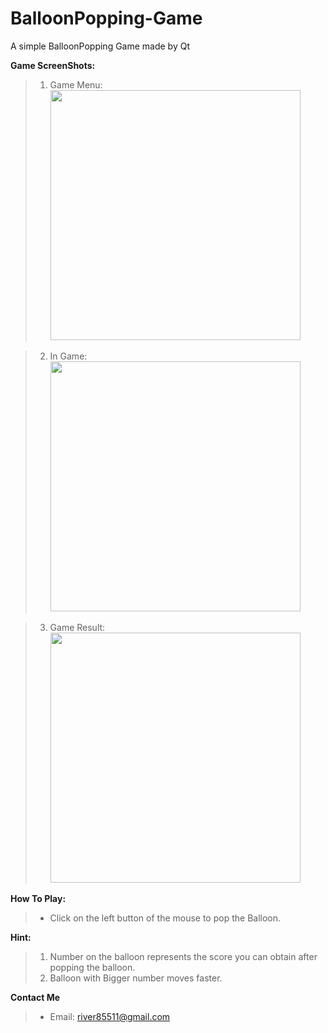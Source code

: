 # BalloonPopping-Game
A simple BalloonPopping Game made by Qt

**Game ScreenShots:**

  > 1. Game Menu:
  <br><img src="https://cloud.githubusercontent.com/assets/15343999/18199442/dffb49b8-7132-11e6-8ecd-1e858f410dd6.png" width="400"></br>

  > 2. In Game:
    <br><img src="https://cloud.githubusercontent.com/assets/15343999/18199448/e8b3acc6-7132-11e6-9512-ba10990686d4.png" width="400"></br>

  > 3. Game Result:
    <br><img src="https://cloud.githubusercontent.com/assets/15343999/18199449/ea5449e6-7132-11e6-866f-ee1b5654617b.png" width="400"></br>

**How To Play:**
  > * Click on the left button of the mouse to pop the Balloon.
  
**Hint:**
  > 1. Number on the balloon represents the score you can obtain after popping the balloon.
  > 2. Balloon with Bigger number moves faster.
  
**Contact Me**
  > * Email: river85511@gmail.com
